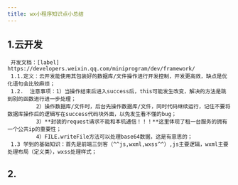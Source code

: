 ```yaml
---
title: wx小程序知识点小总结
---
```


## 1.云开发
     开发文档：[label] https://developers.weixin.qq.com/miniprogram/dev/framework/ 
     1.1.定义：云开发能使用其包装好的数据库/文件操作进行开发控制，开发更高效，缺点是优化语句会比较麻烦；
     1.2.  注意事项：1）当操作结束后进入success后，this可能发生改变，解决的方法是跳到别的函数进行进一步处理；
             2）操作数据库/文件时，后台先操作数据库/文件，同时代码继续运行，记住不要将数据库操作后的逻辑写在success代码块外面，以免发生看不懂的bug；
             3）**封装的request请求不能和本机通信！！！**这里体现了租一台服务的拥有一个公共ip的重要性；
             4）FILE.writeFile方法可以处理base64数据，这是有意思的；
     1.3 学到的基础知识：首先是前端三剑客（^^js,wxml,wxss^^）,js主要逻辑，wxml主要处理布局（定义类），wxss处理样式；
## 2.
